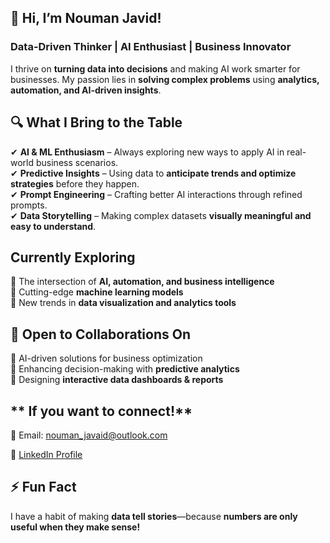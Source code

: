 ## 👋 Hi, I’m Nouman Javid!  

### **Data-Driven Thinker | AI Enthusiast | Business Innovator**  

I thrive on **turning data into decisions** and making AI work smarter for businesses. My passion lies in **solving complex problems** using **analytics, automation, and AI-driven insights**.  

## 🔍 **What I Bring to the Table**  
✔ **AI & ML Enthusiasm** – Always exploring new ways to apply AI in real-world business scenarios.  
✔ **Predictive Insights** – Using data to **anticipate trends and optimize strategies** before they happen.  
✔ **Prompt Engineering** – Crafting better AI interactions through refined prompts.  
✔ **Data Storytelling** – Making complex datasets **visually meaningful and easy to understand**.  

##  **Currently Exploring**  
📌 The intersection of **AI, automation, and business intelligence**  
📌 Cutting-edge **machine learning models**  
📌 New trends in **data visualization and analytics tools**  

## 🤝 **Open to Collaborations On**  
🔹 AI-driven solutions for business optimization  
🔹 Enhancing decision-making with **predictive analytics**  
🔹 Designing **interactive data dashboards & reports**  

## ** If you want to connect!**  
📧 Email: nouman_javaid@outlook.com

🔗 [LinkedIn Profile](https://linkedin.com/in/noumanjavaid)

## ⚡ **Fun Fact**  
I have a habit of making **data tell stories**—because **numbers are only useful when they make sense!**  
